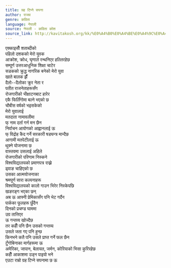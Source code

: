 ```yaml
---
title: ग्रह टिप्ने सपना
author: राजव
genre: कविता
language: नेपाली
source: नेपाली - कविता कोश
source_link: http://kavitakosh.org/kk/%E0%A4%B0%E0%A4%BE%E0%A4%9C%E0%A4%B5
---
```


एक्काइसौँ शताब्दीको  
पहिलो दशकको मेरो युवक  
आक्रोश, क्रोध, घृणाले रन्थनिएर हल्लिरहेछ  
सम्पूर्ण उत्तरआधुनिक शिक्षा चाटेर  
सडकको क्रुद्ध नागरिक बनेको मेरो युवा  
खाते बालक झैँ  
दैलो--दैलोका क्रूर नेता र  
पतीत राजनेताहरूसँग  
रोजगारीको भीक्षाटनबाट हारेर  
एकै फिलिँगोमा बल्ने भएको छ  
चौबीस वर्षको भइसकेको  
मेरो युवालाई  
मतदाता नामावलीमा  
फ् नाम दर्ता गर्न मन छैन  
निर्वाचन आयोगको आह्वानलाई ऊ  
फ् विद्रोह कैद गर्ने सरकारी षड्यन्त्र मान्दैछ  
आगामी मतपेटीलाई ऊ  
थुक्ने योजनामा छ  
वास्तवमा उसलाई अहिले  
रोजगारीको परिणाम निस्कने  
विश्वविद्यालयको प्रमाणपत्र राख्ने  
ढ्वाङ चाहिएको छ  
उसका आत्मयोजनाका  
श्रमपूर्ण सारा कल्पनाहरू  
विश्वविद्यालयको कालो गाउन भिरेर निस्केपछि  
खङरङ्ग भएका छन्  
अब ऊ आफ्नी प्रेमिकासँग पनि भेट गर्दैन  
पार्कका फूलहरू छुँदैन  
दिनको प्रचण्ड घाममा  
उग्र तात्तिएर  
ऊ गन्तव्य खोज्दैछ  
तर कहीँ पनि छैन उसको गन्तव्य  
उसले जता गए पनि हुन्छ  
किनभने कतै पनि उसले प्राप्त गर्ने फल छैन  
टुँगोबिनाका मार्गहरूमा ऊ  
अमेरिका, जापान, बेलायत, जर्मन, कोरियाको भिसा कुरिरहेछ  
कहीँ आकाशमा उड्न पाइयो भने  
एउटा राम्रो ग्रह टिप्ने सपनामा छ ऊ
